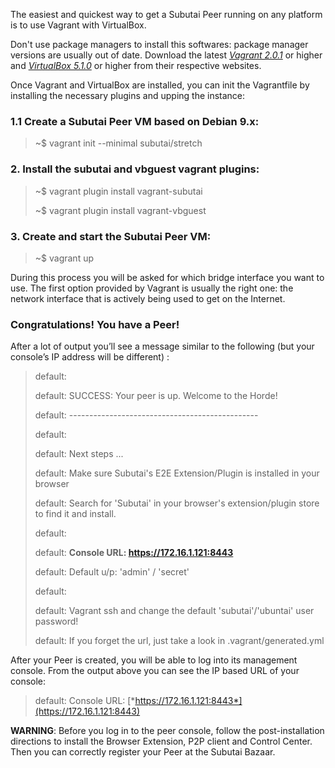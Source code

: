 The easiest and quickest way to get a Subutai Peer running on any
platform is to use Vagrant with VirtualBox.

Don't use package managers to install this softwares: package manager
versions are usually out of date. Download the latest [*Vagrant
2.0.1*](https://www.vagrantup.com/downloads.html) or higher and
[*VirtualBox 5.1.0*](https://www.virtualbox.org/wiki/Downloads) or
higher from their respective websites.

Once Vagrant and VirtualBox are installed, you can init the Vagrantfile
by installing the necessary plugins and upping the instance:

### 1.1 Create a Subutai Peer VM based on Debian 9.x:

> \~\$ vagrant init --minimal subutai/stretch

### 2. Install the subutai and vbguest vagrant plugins:

> \~\$ vagrant plugin install vagrant-subutai
>
> \~\$ vagrant plugin install vagrant-vbguest

### 3. Create and start the Subutai Peer VM:

> \~\$ vagrant up

During this process you will be asked for which bridge interface you
want to use. The first option provided by Vagrant is usually the right
one: the network interface that is actively being used to get on the
Internet.

### Congratulations! You have a Peer!

After a lot of output you’ll see a message similar to the following (but
your console’s IP address will be different) :

> default:
>
> default: SUCCESS: Your peer is up. Welcome to the Horde!
>
> default: -----------------------------------------------
>
> default:
>
> default: Next steps ...
>
> default: Make sure Subutai's E2E Extension/Plugin is installed in your
> browser
>
> default: Search for 'Subutai' in your browser's extension/plugin store
> to find it and install.
>
> default:
>
> default: **Console URL: https://172.16.1.121:8443**
>
> default: Default u/p: 'admin' / 'secret'
>
> default:
>
> default: Vagrant ssh and change the default 'subutai'/'ubuntai' user
> password!
>
> default: If you forget the url, just take a look in
> .vagrant/generated.yml

After your Peer is created, you will be able to log into its management
console. From the output above you can see the IP based URL of your
console:

> default: Console URL:
> [*https://172.16.1.121:8443*](https://172.16.1.121:8443)

**WARNING**: Before you log in to the peer console, follow the
post-installation directions to install the Browser Extension, P2P
client and Control Center. Then you can correctly register your Peer at
the Subutai Bazaar.
